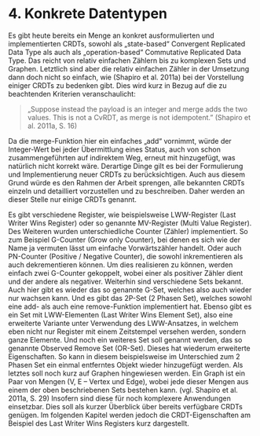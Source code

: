 # 4. Konkrete Datentypen
Es gibt heute bereits ein Menge an konkret ausformulierten und implementierten CRDTs, sowohl als „state-based“ Convergent Replicated Data Type als auch als „operation-based“ Commutative Replicated Data Type. Das reicht von relativ einfachen Zählern bis zu komplexen Sets und Graphen. Letztlich sind aber die relativ einfachen Zähler in der Umsetzung dann doch nicht so einfach, wie (Shapiro et al. 2011a) bei der Vorstellung einiger CRDTs zu bedenken gibt. Dies wird kurz in Bezug auf die zu beachtenden Kriterien veranschaulicht:
> „Suppose instead the payload is an integer and merge adds the two values. This is not a CvRDT, as merge is not idempotent.” (Shapiro et al. 2011a, S. 16)

Da die merge-Funktion hier ein einfaches „add“ vornimmt, würde der Integer-Wert bei jeder Übermittlung eines Status, auch von schon zusammengeführten auf indirektem Weg, erneut mit hinzugefügt, was natürlich nicht korrekt wäre. Derartige Dinge gilt es bei der Formulierung und Implementierung neuer CRDTs zu berücksichtigen. Auch aus diesem Grund würde es den Rahmen der Arbeit sprengen, alle bekannten CRDTs einzeln und detailliert vorzustellen und zu beschreiben. Daher werden an dieser Stelle nur einige CRDTs genannt.

Es gibt verschiedene Register, wie beispielsweise LWW-Register (Last Writer Wins Register) oder so genannte MV-Register (Multi Value Register). Des Weiteren wurden unterschiedliche Counter (Zähler) implementiert. So zum Beispiel G-Counter (Grow only Counter), bei denen es sich wie der Name ja vermuten lässt um einfache Vorwärtszähler handelt. Oder auch PN-Counter (Positive / Negative Counter), die sowohl inkrementieren als auch dekrementieren können. Um dies realisieren zu können, werden einfach zwei G-Counter gekoppelt, wobei einer als positiver Zähler dient und der andere als negativer. Weiterhin sind verschiedene Sets bekannt. Auch hier gibt es wieder das so genannte G-Set, welches also auch wieder nur wachsen kann. Und es gibt das 2P-Set (2 Phasen Set), welches sowohl eine add- als auch eine remove-Funktion implementiert hat. Ebenso gibt es ein Set mit LWW-Elementen (Last Writer Wins Element Set), also eine erweiterte Variante unter Verwendung des LWW-Ansatzes, in welchem eben nicht nur Register mit einem Zeitstempel versehen werden, sondern ganze Elemente. Und noch ein weiteres Set soll genannt werden, das so genannte Observed Remove Set  (OR-Set). Dieses hat wiederum erweiterte Eigenschaften. So kann in diesem beispielsweise im Unterschied zum 2 Phasen Set ein einmal entferntes Objekt wieder hinzugefügt werden. Als letztes soll noch kurz auf Graphen hingewiesen werden. Ein Graph ist ein Paar von Mengen (V, E – Vertex und Edge), wobei jede dieser Mengen aus einem der oben beschriebenen Sets bestehen kann. (vgl. Shapiro et al. 2011a, S. 29) Insofern sind diese für noch komplexere Anwendungen einsetzbar.
Dies soll als kurzer Überblick über bereits verfügbare CRDTs genügen. Im folgenden Kapitel werden jedoch die CRDT-Eigenschaften am Beispiel des Last Writer Wins Registers kurz dargestellt.
